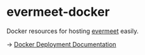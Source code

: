 # evermeet-docker

Docker resources for hosting [evermeet](https://github.com/evermeet/evermeet) easily.

→ [Docker Deployment Documentation](https://docs.evermeet.app/deployment/docker)